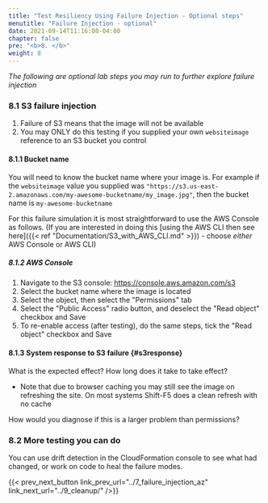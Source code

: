 ```yaml
---
title: "Test Resiliency Using Failure Injection - Optional steps"
menutitle: "Failure Injection - optional"
date: 2021-09-14T11:16:08-04:00
chapter: false
pre: "<b>8. </b>"
weight: 8
---
```


_The following are optional lab steps you may run to further explore failure injection_

### 8.1 S3 failure injection

1. Failure of S3 means that the image will not be available
1. You may ONLY do this testing if you supplied your own `websiteimage` reference to an S3 bucket you control

#### 8.1.1 Bucket name

You will need to know the bucket name where your image is. For example if the `websiteimage` value you supplied was `"https://s3.us-east-2.amazonaws.com/my-awesome-bucketname/my_image.jpg"`, then the bucket name is `my-awesome-bucketname`

For this failure simulation it is most straightforward to use the AWS Console as follows.  (If you are interested in doing this [using the AWS CLI then see here]({{< ref "Documentation/S3_with_AWS_CLI.md" >}}) - choose _either_ AWS Console or AWS CLI)

##### 8.1.2 AWS Console

  1. Navigate to the S3 console: <https://console.aws.amazon.com/s3>
  1. Select the bucket name where the image is located
  1. Select the object, then select the "Permissions" tab
  1. Select the "Public Access" radio button, and deselect the "Read object" checkbox and Save
  1. To re-enable access (after testing), do the same steps, tick the "Read object" checkbox and Save

#### 8.1.3 System response to S3 failure {#s3response}

What is the expected effect? How long does it take to take effect?

* Note that due to browser caching you may still see the image on refreshing the site. On most systems Shift-F5 does a clean refresh with no cache

How would you diagnose if this is a larger problem than permissions?

### 8.2 More testing you can do

You can use drift detection in the CloudFormation console to see what had changed, or work on code to heal the failure modes.

{{< prev_next_button link_prev_url="../7_failure_injection_az" link_next_url="../9_cleanup/" />}}
